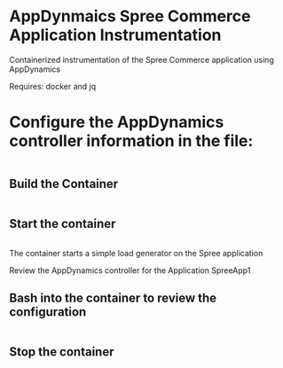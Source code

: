 # AppDynmaics Spree Commerce Application Instrumentation

Containerized instrumentation of the Spree Commerce application using AppDynamics 

Requires: docker and jq

# Configure the AppDynamics controller information in the file:
```spreeapp-config/appdynamics.yml
```

## Build the Container
```./ctl.sh build spreeapp1
```

## Start the container
```./ctl.sh run spreeapp1
```

The container starts a simple load generator on the Spree application

Review the AppDynamics controller for the Application SpreeApp1

## Bash into the container to review the configuration
```./ctl.sh bash spreeapp1
```

## Stop the container
```./ctl.sh stop spreeapp1
```
